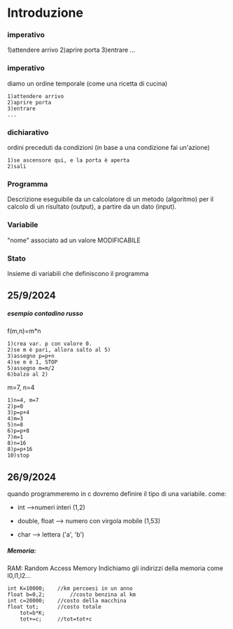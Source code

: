 # Introduzione
### imperativo

1)attendere arrivo
2)aprire porta
3)entrare
...

  
### imperativo
diamo un ordine temporale (come una ricetta di cucina)

    1)attendere arrivo
    2)aprire porta
    3)entrare
    ...
  

### dichiarativo
ordini preceduti da condizioni (in base a una condizione fai un'azione)

    1)se ascensore qui, e la porta è aperta
    2)sali

### Programma
Descrizione eseguibile da un calcolatore di un metodo (algoritmo) per il calcolo di un risultato (output), a partire da un dato (input).

### Variabile
"nome" associato ad un valore MODIFICABILE

### Stato
Insieme di variabili che definiscono il programma

  

## 25/9/2024
##### esempio contadino russo
f(m,n)=m*n 

    1)crea var. p con valore 0.
    2)se m è pari, allora salto al 5)
    3)assegno p=p+n
    4)se m è 1, STOP
    5)assegno m=m/2
    6)balzo al 2)

  

m=7, n=4

    1)n=4, m=7
    2)p=0
    3)p=p+4
    4)m=3
    5)n=8
    6)p=p+8
    7)m=1
    8)n=16
    8)p=p+16
    10)stop

  

## 26/9/2024
quando programmeremo in c dovremo definire il tipo di una variabile. come:

- int -->numeri interi (1,2)

- double, float --> numero con virgola mobile (1,53)

- char --> lettera ('a', 'b')

##### Memoria: 
RAM: Random Access Memory
Indichiamo gli indirizzi della memoria come l0,l1,l2...



	int K=10000;	//km percoesi in un anno
	float b=0,2;		//costo benzina al km
	int c=20000;	//costo della macchina
	float tot;		//costo totale
		tot=b*K;
		tot+=c;		//tot=tot+c
